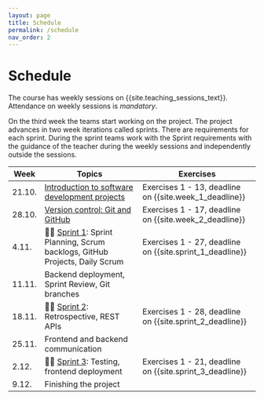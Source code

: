 ```yaml
---
layout: page
title: Schedule
permalink: /schedule
nav_order: 2
---
```


# Schedule

The course has weekly sessions on {{site.teaching_sessions_text}}. Attendance on weekly sessions is _mandatory_.

On the third week the teams start working on the project. The project advances in two week iterations called sprints. There are requirements for each sprint. During the sprint teams work with the Sprint requirements with the guidance of the teacher during the weekly sessions and independently outside the sessions.

| Week   | Topics                                                                       | Exercises                                                |
| ------ | ---------------------------------------------------------------------------- | -------------------------------------------------------- |
| 21.10. | [Introduction to software development projects](/introduction)          | Exercises 1 - 13, deadline on {{site.week_1_deadline}}   |
| 28.10. | [Version control: Git and GitHub](/git)                                      | Exercises 1 - 17, deadline on {{site.week_2_deadline}}   |
| 4.11.  | 🏃‍♂️ [Sprint 1](/sprint-1): Sprint Planning, Scrum backlogs, GitHub Projects, Daily Scrum | Exercises 1 - 27, deadline on {{site.sprint_1_deadline}} |
| 11.11. | Backend deployment, Sprint Review, Git branches                                     |                                                          |
| 18.11. | 🏃‍♂️ [Sprint 2](/sprint-2): Retrospective, REST APIs                           | Exercises 1 - 28, deadline on {{site.sprint_2_deadline}} |
| 25.11. | Frontend and backend communication                                   |                                                          |
| 2.12.  | 🏃‍♂️ [Sprint 3](/sprint-3): Testing, frontend deployment                                            | Exercises 1 - 21, deadline on {{site.sprint_3_deadline}} |
| 9.12. | Finishing the project                                                        |                                                          |
